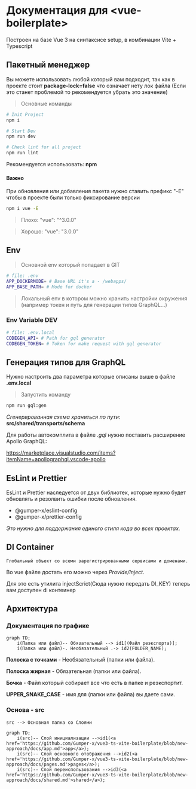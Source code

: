 # Документация для \<vue-boilerplate>
Построен на базе Vue 3 на синтаксисе setup, в комбинации Vite + Typescript
## Пакетный менеджер
Вы можете использовать любой который вам подходит, так как в проекте стоит **package-lock=false** что означает нету лок файла (Если это станет проблемой то рекомендуется убрать это значение)

> Основные команды
```bash
# Init Project
npm i

# Start Dev
npm run dev

# Check lint for all project
npm run lint
```
Рекомендуется использовать: **npm**
#### Важно
При обновления или добавления пакета нужно ставить префикс "-E" чтобы в проекте были только фиксирование версии
```bash
npm i vue -E
```
> Плохо: "vue": "^3.0.0"

> Хорошо: "vue": "3.0.0"
## Env
> Основной env который попадает в GIT
```bash
# file: .env
APP_DOCKERMODE= # Base URL it's a - /webapps/
APP_BASE_PATH= # Mode for docker
```
> Локальный env в котором можно хранить настройки окружения (например токен и путь для генерации типов GraphQL...)
### Env Variable DEV
```bash
# file: .env.local
CODEGEN_API= # Path for gql generator
CODEGEN_TOKEN= # Token for make request with gql generator
```

## Генерация типов для GraphQL
Нужно настроить два параметра которые описаны выше в файле **.env.local**
> Запустить команду
```bash
npm run gql:gen
```
*Сгенерированная схема храниться по пути:* **src/shared/transports/schema**

Для работы автокомплита в файле *.gql* нужно поставить расширение Apollo GraphQL:

https://marketplace.visualstudio.com/items?itemName=apollographql.vscode-apollo

## EsLint и Prettier
EsLint и Prettier наследуется от двух библиотек, которые нужно будет обновлять и резолвить ошибки после обновления.
* @gumper-x/eslint-config
* @gumper-x/prettier-config

*Это нужно для поддержания единого стиля кода во всех проектах.*

## DI Container
    Глобальный объект со всеми зарегистрированными сервисами и доменами.

Во vue файле достать его можно через *Provide/Inject*.

Для это есть утилита injectScrict(Сюда нужно передать DI_KEY) теперь вам доступен di контеинер

## Архитектура
### Документация по графике
```mermaid
graph TD;
    i(Папка или файл)-- Обязательный --> id1[(Файл реэкспорта)];
    i(Папка или файл)-. Необязательный .-> id2(FOLDER_NAME);
```
**Полоска с точками** - Необязательный (папки или файла).

**Полоска жирная** - Обязательная (папки или файла).

**Бочка** - Файл который собирает все что есть в папке и реэкспортит.

**UPPER_SNAKE_CASE** - имя для (папки или файла) вы даете сами.

### Основа - src 
    src --> Основная папка со Слоями
```mermaid
graph TD;
    i(src)-- Слой инициализации -->id1(<a href='https://github.com/Gumper-x/vue3-ts-vite-boilerplate/blob/new-approach/docs/app.md'>app</a>);
    i(src)-- Слой основного отображения -->id2(<a href='https://github.com/Gumper-x/vue3-ts-vite-boilerplate/blob/new-approach/docs/pages.md'>pages</a>);
    i(src)-- Слой переиспользования -->id3(<a href='https://github.com/Gumper-x/vue3-ts-vite-boilerplate/blob/new-approach/docs/shared.md'>shared</a>);
```